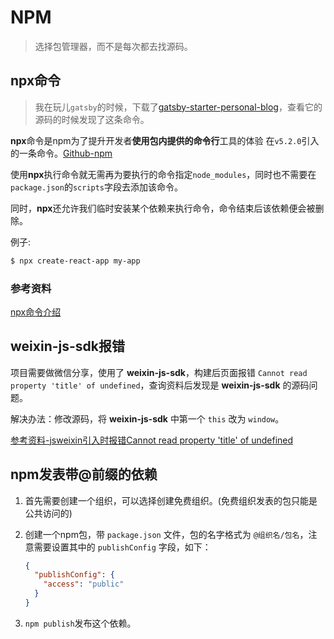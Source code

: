 # NPM

> 选择包管理器，而不是每次都去找源码。

## npx命令

> 我在玩儿`gatsby`的时候，下载了[gatsby-starter-personal-blog](https://github.com/greglobinski/gatsby-starter-personal-blog)，查看它的源码的时候发现了这条命令。

**npx**命令是npm为了提升开发者**使用包内提供的命令行**工具的体验 在`v5.2.0`引入的一条命令。[Github-npm](https://github.com/npm/npm/releases/tag/v5.2.0)

使用**npx**执行命令就无需再为要执行的命令指定`node_modules`，同时也不需要在`package.json`的`scripts`字段去添加该命令。

同时，**npx**还允许我们临时安装某个依赖来执行命令，命令结束后该依赖便会被删除。

例子:

``` bash
$ npx create-react-app my-app
```

### 参考资料

[npx命令介绍](https://segmentfault.com/a/1190000012974903)

## weixin-js-sdk报错

项目需要做微信分享，使用了 **weixin-js-sdk**，构建后页面报错 `Cannot read property 'title' of undefined`，查询资料后发现是 **weixin-js-sdk** 的源码问题。

解决办法：修改源码，将 **weixin-js-sdk** 中第一个 `this` 改为 `window`。

[参考资料-jsweixin引入时报错Cannot read property 'title' of undefined](https://segmentfault.com/q/1010000009724851)

## npm发表带@前缀的依赖

1. 首先需要创建一个组织，可以选择创建免费组织。(免费组织发表的包只能是公共访问的)

2. 创建一个npm包，带 `package.json` 文件，包的名字格式为 `@组织名/包名`，注意需要设置其中的 `publishConfig` 字段，如下：

   ``` json
   {
     "publishConfig": {
       "access": "public"
     }
   }
   ```

3. `npm publish`发布这个依赖。